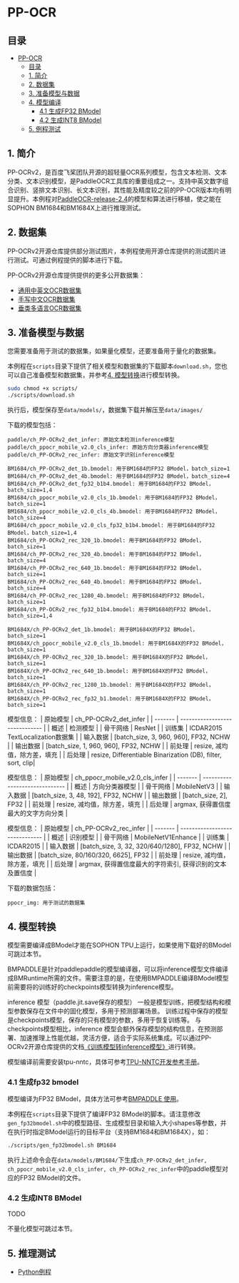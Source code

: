 # PP-OCR

## 目录
* [PP-OCR](#PP-OCR)
  * [目录](#目录)
  * [1. 简介](#1-简介)
  * [2. 数据集](#2-数据集)
  * [3. 准备模型与数据](#3-准备模型与数据)
  * [4. 模型编译](#4-模型编译)
    * [4.1 生成FP32 BModel](#41-生成fp32-bmodel)
    * [4.2 生成INT8 BModel](#42-生成int8-bmodel)
  * [5. 例程测试](#5-例程测试)
    
## 1. 简介

PP-OCRv2，是百度飞桨团队开源的超轻量OCR系列模型，包含文本检测、文本分类、文本识别模型，是PaddleOCR工具库的重要组成之一。支持中英文数字组合识别、竖排文本识别、长文本识别，其性能及精度较之前的PP-OCR版本均有明显提升。本例程对[PaddleOCR-release-2.4](https://github.com/PaddlePaddle/PaddleOCR/tree/release/2.4)的模型和算法进行移植，使之能在SOPHON BM1684和BM1684X上进行推理测试。

## 2. 数据集

PP-OCRv2开源仓库提供部分测试图片，本例程使用开源仓库提供的测试图片进行测试。可通过例程提供的脚本进行下载。

PP-OCRv2开源仓库提供提供的更多公开数据集：
- [通用中英文OCR数据集](https://github.com/PaddlePaddle/PaddleOCR/blob/release/2.4/doc/doc_ch/datasets.md)
- [手写中文OCR数据集](https://github.com/PaddlePaddle/PaddleOCR/blob/release/2.4/doc/doc_ch/handwritten_datasets.md)
- [垂类多语言OCR数据集](https://github.com/PaddlePaddle/PaddleOCR/blob/release/2.4/doc/doc_ch/vertical_and_multilingual_datasets.md)

## 3. 准备模型与数据
您需要准备用于测试的数据集，如果量化模型，还要准备用于量化的数据集。

本例程在`scripts`目录下提供了相关模型和数据集的下载脚本`download.sh`，您也可以自己准备模型和数据集，并参考[4. 模型转换](#4-模型转换)进行模型转换。
```bash
sudo chmod +x scripts/
./scripts/download.sh
```
执行后，模型保存至`data/models/`，数据集下载并解压至`data/images/`

下载的模型包括：
```
paddle/ch_PP-OCRv2_det_infer: 原始文本检测inference模型
paddle/ch_ppocr_mobile_v2.0_cls_infer: 原始方向分类器inference模型
paddle/ch_PP-OCRv2_rec_infer: 原始文字识别inference模型

BM1684/ch_PP-OCRv2_det_1b.bmodel: 用于BM1684的FP32 BModel，batch_size=1
BM1684/ch_PP-OCRv2_det_4b.bmodel: 用于BM1684的FP32 BModel，batch_size=4
BM1684/ch_PP-OCRv2_det_fp32_b1b4.bmodel: 用于BM1684的FP32 BModel，batch_size=1,4
BM1684/ch_ppocr_mobile_v2.0_cls_1b.bmodel: 用于BM1684的FP32 BModel，batch_size=1
BM1684/ch_ppocr_mobile_v2.0_cls_4b.bmodel: 用于BM1684的FP32 BModel，batch_size=4
BM1684/ch_ppocr_mobile_v2.0_cls_fp32_b1b4.bmodel: 用于BM1684的FP32 BModel，batch_size=1,4
BM1684/ch_PP-OCRv2_rec_320_1b.bmodel: 用于BM1684的FP32 BModel，batch_size=1
BM1684/ch_PP-OCRv2_rec_320_4b.bmodel: 用于BM1684的FP32 BModel，batch_size=4
BM1684/ch_PP-OCRv2_rec_640_1b.bmodel: 用于BM1684的FP32 BModel，batch_size=1
BM1684/ch_PP-OCRv2_rec_640_4b.bmodel: 用于BM1684的FP32 BModel，batch_size=4
BM1684/ch_PP-OCRv2_rec_1280_4b.bmodel: 用于BM1684的FP32 BModel，batch_size=1
BM1684/ch_PP-OCRv2_rec_fp32_b1b4.bmodel: 用于BM1684的FP32 BModel，batch_size=1,4

BM1684X/ch_PP-OCRv2_det_1b.bmodel: 用于BM1684X的FP32 BModel，batch_size=1
BM1684X/ch_ppocr_mobile_v2.0_cls_1b.bmodel: 用于BM1684X的FP32 BModel，batch_size=1
BM1684X/ch_PP-OCRv2_rec_320_1b.bmodel: 用于BM1684X的FP32 BModel，batch_size=1
BM1684X/ch_PP-OCRv2_rec_640_1b.bmodel: 用于BM1684X的FP32 BModel，batch_size=1
BM1684X/ch_PP-OCRv2_rec_1280_1b.bmodel: 用于BM1684X的FP32 BModel，batch_size=1
BM1684X/ch_PP-OCRv2_rec_fp32_b1.bmodel: 用于BM1684X的FP32 BModel，batch_size=1
```

模型信息：
| 原始模型 | ch_PP-OCRv2_det_infer | 
| ------- | ------------------------------  |
| 概述     | 检测模型 | 
| 骨干网络 | ResNet | 
| 训练集   | ICDAR2015 TextLocalization数据集 | 
| 输入数据 | [batch_size, 3, 960, 960], FP32, NCHW |
| 输出数据 | [batch_size, 1, 960, 960], FP32, NCHW |
| 前处理   | resize, 减均值，除方差，填充 |
| 后处理   | resize, Differentiable Binarization (DB), filter, sort, clip|

模型信息：
| 原始模型 | ch_ppocr_mobile_v2.0_cls_infer | 
| ------- | ------------------------------  |
| 概述     | 方向分类器模型 | 
| 骨干网络 | MobileNetV3 | 
| 输入数据 | [batch_size, 3, 48, 192], FP32, NCHW |
| 输出数据 | [batch_size, 2], FP32 |
| 前处理   | resize, 减均值，除方差，填充 |
| 后处理   | argmax, 获得置信度最大的文字方向分类 |

模型信息：
| 原始模型 | ch_PP-OCRv2_rec_infer | 
| ------- | ------------------------------  |
| 概述     | 识别模型 | 
| 骨干网络 | MobileNetV1Enhance  | 
| 训练集   | ICDAR2015 | 
| 输入数据 | [batch_size, 3, 32, 320/640/1280], FP32, NCHW |
| 输出数据 | [batch_size, 80/160/320, 6625], FP32 |
| 前处理   | resize, 减均值，除方差，填充 |
| 后处理   | argmax, 获得置信度最大的字符索引, 获得识别的文本及置信度 |



下载的数据包括：
```
ppocr_img: 用于测试的数据集
```

## 4. 模型转换
模型需要编译成BModel才能在SOPHON TPU上运行，如果使用下载好的BModel可跳过本节。

BMPADDLE是针对paddlepaddle的模型编译器，可以将inference模型文件编译成BMRuntime所需的文件。需要注意的是，在使用BMPADDLE编译BModel模型前需要将的训练好的checkpoints模型转换为inference模型。

inference 模型（paddle.jit.save保存的模型） 一般是模型训练，把模型结构和模型参数保存在文件中的固化模型，多用于预测部署场景。 训练过程中保存的模型是checkpoints模型，保存的只有模型的参数，多用于恢复训练等。 与checkpoints模型相比，inference 模型会额外保存模型的结构信息，在预测部署、加速推理上性能优越，灵活方便，适合于实际系统集成。可以通过PP-OCRv2开源仓库提供的文档[《训练模型转inference模型》](https://github.com/PaddlePaddle/PaddleOCR/blob/release/2.4/doc/doc_ch/inference.md)进行转换。

模型编译前需要安装tpu-nntc，具体可参考[TPU-NNTC开发参考手册]()。

### 4.1 生成fp32 bmodel
模型编译为FP32 BModel，具体方法可参考[BMPADDLE 使用]()。

本例程在`scripts`目录下提供了编译FP32 BModel的脚本。请注意修改`gen_fp32bmodel.sh`中的模型路径、生成模型目录和输入大小shapes等参数，并在执行时指定BModel运行的目标平台（支持BM1684和BM1684X），如：

```bash
./scripts/gen_fp32bmodel.sh BM1684
```
执行上述命令会在`data/models/BM1684/`下生成`ch_PP-OCRv2_det_infer, ch_ppocr_mobile_v2.0_cls_infer, ch_PP-OCRv2_rec_infer`中的paddle模型对应的FP32 BModel的文件。

### 4.2 生成INT8 BModel
TODO 

不量化模型可跳过本节。

## 5. 推理测试
* [Python例程](python/README.md)
